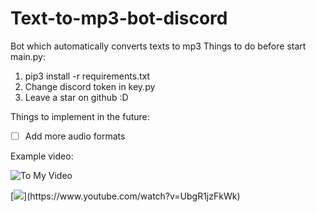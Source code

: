# Text-to-mp3-bot-discord
Bot which automatically converts texts to mp3
Things to do before start main.py:
1) pip3 install -r requirements.txt
2) Change discord token in key.py
3) Leave a star on github :D

Things to implement in the future:
- [ ] Add more audio formats

Example video:


![To My Video](https://www.youtube.com/watch?v=UbgR1jzFkWk)

[![]([https://img.youtube.com/vi/foHMV908I1E/0.jpg](https://i9.ytimg.com/vi/UbgR1jzFkWk/mqdefault.jpg?sqp=CJSdiq4G-oaymwEmCMACELQB8quKqQMa8AEB-AH-CYAC0AWKAgwIABABGF0gWyhlMA8=&rs=AOn4CLCuHILzlD4HrUQDkDSXSmTpia55FQ)https://i9.ytimg.com/vi/UbgR1jzFkWk/mqdefault.jpg?sqp=CJSdiq4G-oaymwEmCMACELQB8quKqQMa8AEB-AH-CYAC0AWKAgwIABABGF0gWyhlMA8=&rs=AOn4CLCuHILzlD4HrUQDkDSXSmTpia55FQ)](https://www.youtube.com/watch?v=UbgR1jzFkWk)

